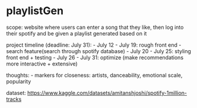 # playlistGen

scope: website where users can enter a song that they like, then log into their spotify and be given a playlist generated based on it 


project timeline (deadline: July 31): 
    - July 12 - July 19: rough front end - search feature(search through spotify database) 
    - July 20 - July 25: styling front end + testing
    - July 26 - July 31: optimize (make recommendations more interactive + extensive) 

thoughts: 
    - markers for closeness: artists, danceability, emotional scale, popularity 

dataset: https://www.kaggle.com/datasets/amitanshjoshi/spotify-1million-tracks

